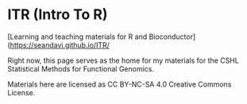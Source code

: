 # ITR (Intro To R)

[Learning and teaching materials for R and Bioconductor](https://seandavi.github.io/ITR/

Right now, this page serves as the home for my materials for the CSHL Statistical Methods for Functional Genomics.

Materials here are licensed as CC BY-NC-SA 4.0 Creative Commons License.
